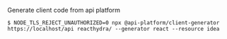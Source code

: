 Generate client code from api platform
```console
$ NODE_TLS_REJECT_UNAUTHORIZED=0 npx @api-platform/client-generator https://localhost/api reacthydra/ --generator react --resource idea